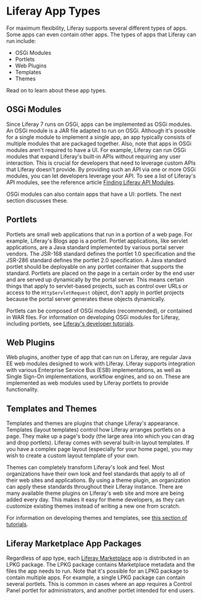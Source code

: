 # Liferay App Types [](id=liferay-app-types)

For maximum flexibility, Liferay supports several different types of apps. Some 
apps can even contain other apps. The types of apps that Liferay can run 
include: 

- OSGi Modules
- Portlets
- Web Plugins
- Templates
- Themes

Read on to learn about these app types. 

## OSGi Modules [](id=osgi-modules)

Since Liferay 7 runs on OSGi, apps can be implemented as OSGi modules. An OSGi 
module is a JAR file adapted to run on OSGi. Although it's possible for a single 
module to implement a single app, an app typically consists of multiple modules 
that are packaged together. Also, note that apps in OSGi modules aren't required 
to have a UI. For example, Liferay can run OSGi modules that expand Liferay's 
built-in APIs without requiring any user interaction. This is crucial for 
developers that need to leverage custom APIs that Liferay doesn't provide. By 
providing such an API via one or more OSGi modules, you can let developers 
leverage your API. To see a list of Liferay's API modules, see the reference 
article 
[Finding Liferay API Modules](/develop/reference/-/knowledge_base/7-0/finding-liferay-api-modules). 

OSGi modules can also contain apps that have a UI: portlets. The next section 
discusses these. 

## Portlets [](id=portlets)

Portlets are small web applications that run in a portion of a web page. For 
example, Liferay's Blogs app is a portlet. Portlet applications, like servlet 
applications, are a Java standard implemented by various portal server vendors. 
The JSR-168 standard defines the portlet 1.0 specification and the JSR-286 
standard defines the portlet 2.0 specification. A Java standard portlet should 
be deployable on any portlet container that supports the standard. Portlets are 
placed on the page in a certain order by the end user and are served up 
dynamically by the portal server. This means certain things that apply to 
servlet-based projects, such as control over URLs or access to the 
`HttpServletRequest` object, don't apply in portlet projects because the portal 
server generates these objects dynamically. 

Portlets can be composed of OSGi modules (recommended), or contained in WAR 
files. For information on developing OSGi modules for Liferay, including 
portlets, see 
[Liferay's developer tutorials](/develop/tutorials). 

## Web Plugins [](id=web-plugins)

Web plugins, another type of app that can run on Liferay, are regular Java EE 
web modules designed to work with Liferay. Liferay supports integration with 
various Enterprise Service Bus (ESB) implementations, as well as Single Sign-On 
implementations, workflow engines, and so on. These are implemented as web 
modules used by Liferay portlets to provide functionality. 

## Templates and Themes [](id=templates-and-themes)

Templates and themes are plugins that change Liferay's appearance. Templates 
(layout templates) control how Liferay arranges portlets on a page. They make up 
a page's body (the large area into which you can drag and drop portlets). 
Liferay comes with several built-in layout templates. If you have a complex page 
layout (especially for your home page), you may wish to create a custom layout 
template of your own. 

Themes can completely transform Liferay's look and feel. Most organizations have 
their own look and feel standards that apply to all of their web sites and 
applications. By using a theme plugin, an organization can apply these standards 
throughout their Liferay instance. There are many available theme plugins on 
Liferay's web site and more are being added every day. This makes it easy for 
theme developers, as they can customize existing themes instead of writing a new 
one from scratch. 

For information on developing themes and templates, see 
[this section of tutorials](/develop/tutorials/-/knowledge_base/7-0/themes-and-layout-templates). 

## Liferay Marketplace App Packages [](id=liferay-marketplace-app-packages)

Regardless of app type, each 
[Liferay Marketplace](https://web.liferay.com/marketplace) 
app is distributed in an LPKG package. The LPKG package contains Marketplace 
metadata and the files the app needs to run. Note that it's possible for an LPKG 
package to contain multiple apps. For example, a single LPKG package can contain 
several portlets. This is common in cases where an app requires a Control Panel 
portlet for administrators, and another portlet intended for end users. 
